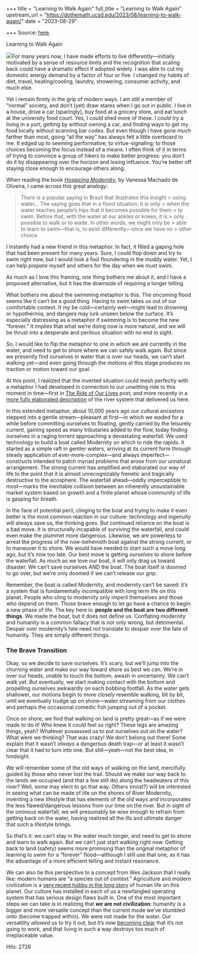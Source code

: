 +++
title = "Learning to Walk Again"
full_title = "Learning to Walk Again"
upstream_url = "https://dothemath.ucsd.edu/2023/08/learning-to-walk-again/"
date = "2023-08-29"

+++
Source: [here](https://dothemath.ucsd.edu/2023/08/learning-to-walk-again/).

Learning to Walk Again

[![](https://dothemath.ucsd.edu/wp-content/uploads/2023/08/emerging-water-wet-300x300.jpg)](https://dothemath.ucsd.edu/wp-content/uploads/2023/08/emerging-water-wet.jpg)For many years now, I have made efforts to live differently—initially motivated by a sense of resource limits and the recognition that scaling back could have a dramatic effect if adopted widely. I was able to cut my domestic energy demand by a factor of four or five. I changed my habits of diet, travel, heating/cooling, laundry, showering, consumer activity, and much else.

Yet I remain firmly in the grip of modern ways. I am still a member of “normal” society, and don’t (yet) draw stares when I go out in public. I live in a house, drive a car (sparingly), buy food at a grocery store, and eat lunch at the university food court. Yes, I *could* shed more of these. I *could* try a living in a yurt, getting by without owning a car, and finding ways to get my food locally without scanning bar codes. But even though I have gone *much* farther than most, going “all the way” has always felt a little overboard to me. It edged up to seeming performative; to virtue-signaling; to those choices becoming the focus instead of a means. I often think of it in terms of trying to convince a group of hikers to make better progress: you don’t do it by disappearing over the horizon and losing influence. You’re better off staying close enough to encourage others along.

When reading the book [*Hospicing Modernity*](https://www.penguinrandomhouse.com/books/675703/hospicing-modernity-by-vanessa-machado-de-oliveira/), by Vanessa Machado de Oliveira, I came across this great analogy:

> There is a popular saying in Brazil that illustrates this insight > using water… The saying goes that in a flood situation, it is only > when the water reaches people’s hips that it becomes possible for them > to swim. Before that, with the water at our ankles or knees, it is > only possible to walk or to wade. In other words, we might only be > able to learn to swim—that is, to exist differently—once we have no > other choice.

I instantly had a new friend in this metaphor. In fact, it filled a gaping hole that had been present for many years. Sure, I could flop down and try to swim right now, but I would look a fool floundering in the muddy water. Yet, I can help *prepare* myself and others for the day when we must swim.

As much as I love this framing, one thing bothers me about it, and I have a proposed alternative, but it has the downside of requiring a longer telling.

What bothers me about the swimming metaphor is this. The oncoming flood seems like it can’t be a good thing. Having to swim takes us out of our comfortable context. It my be cold—certainly wet—might lead to drowning or hypothermia, and dangers may lurk unseen below the surface. It’s especially distressing as a metaphor if swimming is to become the new “forever.” It implies that what we’re doing now is more natural, and we will be thrust into a desperate and perilous situation with no end in sight.

So, I would like to flip the metaphor to one in which we are currently in the water, and need to get to shore where we can safely walk again. But since we presently find ourselves in water that is over our heads, we can’t start walking yet—and even going through the motions at this stage produces no traction or motion toward our goal.

At this point, I realized that the inverted situation could mesh perfectly with a metaphor I had developed in connection to our unwitting ride to this moment in time—first in [The Ride of Our Lives](https://dothemath.ucsd.edu/2022/07/the-ride-of-our-lives/) post, and more recently in a [more fully elaborated description](https://dothemath.ucsd.edu/2023/08/our-time-on-the-river/) of the river system that delivered us here.

In this extended metaphor, about 10,000 years ago our cultural ancestors stepped into a gentle stream—pleasant at first—in which we waded for a while before committing ourselves to floating, gently carried by the leisurely current, gaining speed as many tributaries added to the flow, today finding ourselves in a raging torrent approaching a devastating waterfall. We used technology to build a boat called Modernity on which to ride the rapids. It started as a simple raft in gentler waters, arriving at its current form through steady application of ever-more-complex—and always imperfect—constructs intended to patch myriad problems that arose from our unnatural arrangement. The strong current has amplified and elaborated our way of life to the point that it is almost unrecognizably frenetic and tragically destructive to the ecosphere. The waterfall ahead—oddly imperceptible to most—marks the inevitable collision between an inherently unsustainable market system based on growth and a finite planet whose community of life is gasping for breath.

In the face of potential peril, clinging to the boat and trying to make it even better is the most common reaction in our culture: technology and ingenuity will always save us, the thinking goes. But continued reliance on the boat is a bad move. It is structurally incapable of surviving the waterfall, and could even make the plummet more dangerous. Likewise, we are powerless to arrest the progress of the now-behemoth boat against the strong current, or to maneuver it to shore. We would have needed to start such a move long ago, but it’s now too late. Our best move is getting *ourselves* to shore before the waterfall. As much as we love our boat, it will only drag us toward disaster. We can’t save ourselves AND the boat. The boat itself is doomed to go over, but we’re only doomed if we can’t release our grip.

Remember, the boat is called Modernity, and modernity can’t be saved: it’s a system that is fundamentally incompatible with long term life on this planet. People who cling to modernity only imperil themselves and those who depend on them. Those brave enough to let go have a chance to begin a new phase of life. The key here is: **people and the boat are two different things**. We made the boat, but it does not define us. Conflating modernity and humanity is a common fallacy that is not only wrong, but detrimental. Despair over modernity’s fate need not translate to despair over the fate of humanity. They are simply different things.

### The Brave Transition

Okay, so we decide to save ourselves. It’s scary, but we’ll jump into the churning water and make our way toward shore as best we can. We’re in over our heads, unable to touch the bottom, awash in uncertainty. We can’t walk yet. But eventually, we start making contact with the bottom and propelling ourselves awkwardly on each bobbing footfall. As the water gets shallower, our motions begin to more closely resemble walking, bit by bit, until we eventually trudge up on shore—water streaming from our clothes and perhaps the occasional comedic fish jumping out of a pocket.

Once on shore, we find that walking on land is pretty great—as if we were made to do it! Who knew it could feel so right? These legs are amazing things, yeah? Whatever possessed us to put ourselves out on the water? What were we thinking? That was crazy! We don’t belong out there! Some explain that it wasn’t *always* a dangerous death trap—or at least it wasn’t clear that it had to turn into one. But still—yeah—not the best idea, in hindsight.

We will remember some of the old ways of walking on the land, mercifully guided by those who never lost the trail. Should we make our way back to the lands we occupied (and that a few still do) along the headwaters of this river? Well, some may elect to go that way. Others (most?) will be interested in seeing what can be made of life on the shores of River Modernity, inventing a new lifestyle that has elements of the old ways and incorporates the less flawed/dangerous lessons from our time on the river. But in sight of the ominous waterfall, we will presumably be wise enough to refrain from getting back on the water, having realized all the ills and ultimate danger that such a lifestyle brings.

So that’s it: we can’t stay in the water much longer, and need to get to shore and learn to walk again. But we can’t just start walking right now. Getting back to land (safety) seems more promising than the original metaphor of learning to swim for a “forever” flood—although I still use that one, as it has the advantage of a more efficient telling and instant resonance.

We can also tie this perspective to a concept from Wes Jackson that I really like: modern humans are “a species out of context.” Agriculture and modern civilization is a [very recent hobby in the long story](https://dothemath.ucsd.edu/2022/12/the-simple-story/) of human life on this planet. Our culture has installed in each of us a newfangled operating system that has serious design flaws built in. One of the most important steps we can take is in realizing that ***we* are not civilization**: humanity is a bigger and more versatile concept than the current mode we’ve stumbled onto (become trapped within). We were not made for the water. Our versatility *allowed* us to try it out, but it’s now [becoming clear](https://dothemath.ucsd.edu/2023/08/ecological-cliff-edge/) that it’s not going to work, and that living in such a way destroys too much of irreplaceable value.

Hits: 2726

[](https://www.addtoany.com/add_to/facebook?linkurl=https%3A%2F%2Fdothemath.ucsd.edu%2F2023%2F08%2Flearning-to-walk-again%2F&linkname=Learning%20to%20Walk%20Again "Facebook")[](https://www.addtoany.com/add_to/twitter?linkurl=https%3A%2F%2Fdothemath.ucsd.edu%2F2023%2F08%2Flearning-to-walk-again%2F&linkname=Learning%20to%20Walk%20Again "Twitter")[](https://www.addtoany.com/add_to/email?linkurl=https%3A%2F%2Fdothemath.ucsd.edu%2F2023%2F08%2Flearning-to-walk-again%2F&linkname=Learning%20to%20Walk%20Again "Email")[](https://www.addtoany.com/share)
